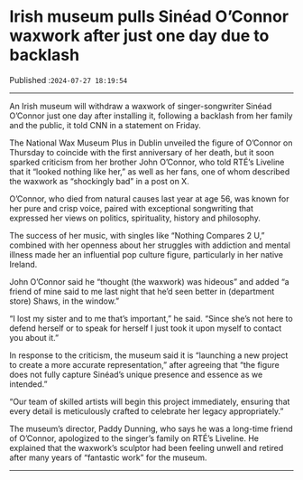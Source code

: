 # Irish museum pulls Sinéad O’Connor waxwork after just one day due to backlash

Published :`2024-07-27 18:19:54`

---

An Irish museum will withdraw a waxwork of singer-songwriter Sinéad O’Connor just one day after installing it, following a backlash from her family and the public, it told CNN in a statement on Friday.

The National Wax Museum Plus in Dublin unveiled the figure of O’Connor on Thursday to coincide with the first anniversary of her death, but it soon sparked criticism from her brother John O’Connor, who told RTÉ’s Liveline that it “looked nothing like her,” as well as her fans, one of whom described the waxwork as “shockingly bad” in a post on X.

O’Connor, who died from natural causes last year at age 56, was known for her pure and crisp voice, paired with exceptional songwriting that expressed her views on politics, spirituality, history and philosophy.

The success of her music, with singles like “Nothing Compares 2 U,” combined with her openness about her struggles with addiction and mental illness made her an influential pop culture figure, particularly in her native Ireland.

John O’Connor said he “thought (the waxwork) was hideous” and added “a friend of mine said to me last night that he’d seen better in (department store) Shaws, in the window.”

“I lost my sister and to me that’s important,” he said. “Since she’s not here to defend herself or to speak for herself I just took it upon myself to contact you about it.”

In response to the criticism, the museum said it is “launching a new project to create a more accurate representation,” after agreeing that “the figure does not fully capture Sinéad’s unique presence and essence as we intended.”

“Our team of skilled artists will begin this project immediately, ensuring that every detail is meticulously crafted to celebrate her legacy appropriately.”

The museum’s director, Paddy Dunning, who says he was a long-time friend of O’Connor, apologized to the singer’s family on RTÉ’s Liveline. He explained that the waxwork’s sculptor had been feeling unwell and retired after many years of “fantastic work” for the museum.

---

